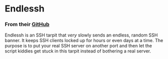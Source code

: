 # Endlessh

### From their [GitHub](https://github.com/skeeto/endlessh)
Endlessh is an SSH tarpit that *very* slowly sends an endless, random
SSH banner. It keeps SSH clients locked up for hours or even days
at a time. The purpose is to put your real SSH server on another port
and then let the script kiddies get stuck in this tarpit instead of
bothering a real server.